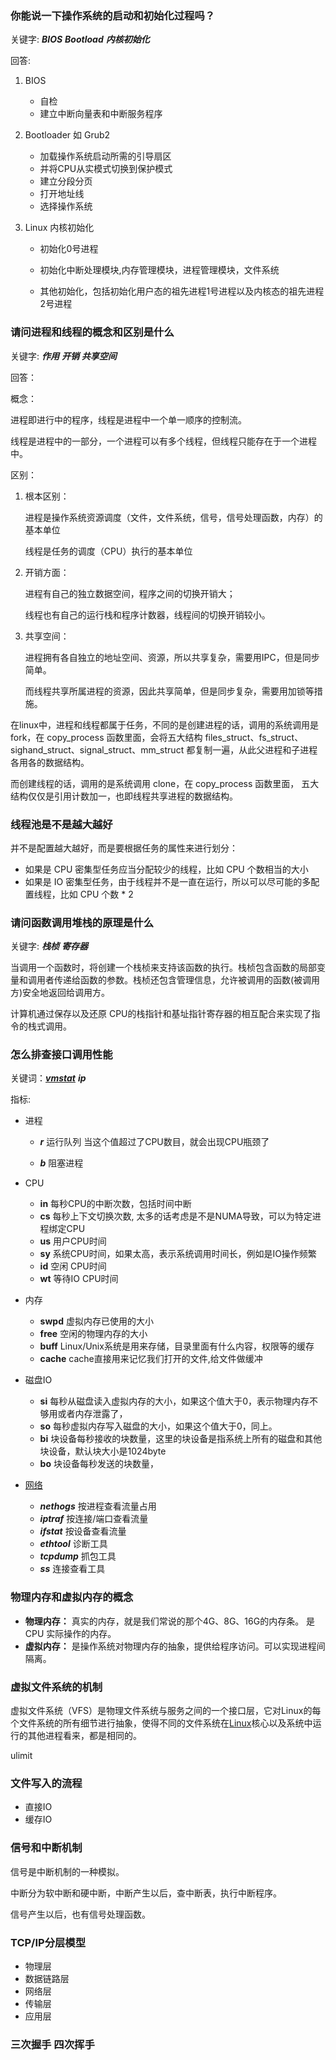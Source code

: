 ### 你能说一下操作系统的启动和初始化过程吗？

关键字: ***BIOS*** ***Bootload*** ***内核初始化***

回答:

1. BIOS 

   - 自检
   - 建立中断向量表和中断服务程序

2. Bootloader 如 Grub2

   - 加载操作系统启动所需的引导扇区
   - 并将CPU从实模式切换到保护模式
   - 建立分段分页
   - 打开地址线
   - 选择操作系统

3. Linux 内核初始化

   - 初始化0号进程

   - 初始化中断处理模块,内存管理模块，进程管理模块，文件系统

   - 其他初始化，包括初始化用户态的祖先进程1号进程以及内核态的祖先进程2号进程


### 请问进程和线程的概念和区别是什么

关键字: ***作用***  ***开销***  ***共享空间***

回答：

概念：

进程即进行中的程序，线程是进程中一个单一顺序的控制流。

线程是进程中的一部分，一个进程可以有多个线程，但线程只能存在于一个进程中。

区别：

1. 根本区别：

   进程是操作系统资源调度（文件，文件系统，信号，信号处理函数，内存）的基本单位

   线程是任务的调度（CPU）执行的基本单位

2. 开销方面：

   进程有自己的独立数据空间，程序之间的切换开销大；

   线程也有自己的运行栈和程序计数器，线程间的切换开销较小。

3. 共享空间：

   进程拥有各自独立的地址空间、资源，所以共享复杂，需要用IPC，但是同步简单。

   而线程共享所属进程的资源，因此共享简单，但是同步复杂，需要用加锁等措施。

在linux中，进程和线程都属于任务，不同的是创建进程的话，调用的系统调用是 fork，在 copy_process 函数里面，会将五大结构 files_struct、fs_struct、sighand_struct、signal_struct、mm_struct 都复制一遍，从此父进程和子进程各用各的数据结构。

而创建线程的话，调用的是系统调用 clone，在 copy_process 函数里面， 五大结构仅仅是引用计数加一，也即线程共享进程的数据结构。



### 线程池是不是越大越好

并不是配置越大越好，而是要根据任务的属性来进行划分：

- 如果是 CPU 密集型任务应当分配较少的线程，比如 CPU 个数相当的大小
- 如果是 IO 密集型任务，由于线程并不是一直在运行，所以可以尽可能的多配置线程，比如 CPU 个数 * 2 



### 请问函数调用堆栈的原理是什么

关键字: ***栈桢***  ***寄存器***

当调用一个函数时，将创建一个栈桢来支持该函数的执行。栈桢包含函数的局部变量和调用者传递给函数的参数。栈桢还包含管理信息，允许被调用的函数(被调用方)安全地返回给调用方。

计算机通过保存以及还原 CPU的栈指针和基址指针寄存器的相互配合来实现了指令的栈式调用。



### 怎么排查接口调用性能

关键词：***[vmstat](https://www.cnblogs.com/ggjucheng/archive/2012/01/05/2312625.html)*** ***ip***

指标:

- 进程

  - ***r*** 运行队列  当这个值超过了CPU数目，就会出现CPU瓶颈了

  - ***b*** 阻塞进程 

- CPU
  - **in** 每秒CPU的中断次数，包括时间中断
  - **cs** 每秒上下文切换次数, 太多的话考虑是不是NUMA导致，可以为特定进程绑定CPU
  - **us** 用户CPU时间
  - **sy** 系统CPU时间，如果太高，表示系统调用时间长，例如是IO操作频繁
  - **id**  空闲 CPU时间
  - **wt** 等待IO CPU时间
- 内存
  - **swpd** 虚拟内存已使用的大小
  - **free**   空闲的物理内存的大小
  - **buff**   Linux/Unix系统是用来存储，目录里面有什么内容，权限等的缓存
  - **cache** cache直接用来记忆我们打开的文件,给文件做缓冲
- 磁盘IO
  - **si**  每秒从磁盘读入虚拟内存的大小，如果这个值大于0，表示物理内存不够用或者内存泄露了，
  - **so**  每秒虚拟内存写入磁盘的大小，如果这个值大于0，同上。
  - **bi**  块设备每秒接收的块数量，这里的块设备是指系统上所有的磁盘和其他块设备，默认块大小是1024byte
  - **bo** 块设备每秒发送的块数量，
- [网络](https://segmentfault.com/a/1190000022275523)
  - ***nethogs*** 按进程查看流量占用
  - ***iptraf*** 按连接/端口查看流量
  - ***ifstat*** 按设备查看流量
  - ***ethtool*** 诊断工具
  - ***tcpdump*** 抓包工具
  - ***ss*** 连接查看工具



### 物理内存和虚拟内存的概念

- **物理内存：** 真实的内存，就是我们常说的那个4G、8G、16G的内存条。 是CPU 实际操作的内存。
- **虚拟内存：** 是操作系统对物理内存的抽象，提供给程序访问。可以实现进程间隔离。



### 虚拟文件系统的机制

虚拟文件系统（VFS）是物理文件系统与服务之间的一个接口层，它对Linux的每个文件系统的所有细节进行抽象，使得不同的文件系统在[Linux](https://baike.baidu.com/item/Linux)核心以及系统中运行的其他进程看来，都是相同的。

ulimit



### 文件写入的流程

- 直接IO
- 缓存IO



### 信号和中断机制

信号是中断机制的一种模拟。

中断分为软中断和硬中断，中断产生以后，查中断表，执行中断程序。

信号产生以后，也有信号处理函数。




### TCP/IP分层模型

- 物理层
- 数据链路层
- 网络层
- 传输层
- 应用层



### 三次握手 四次挥手

